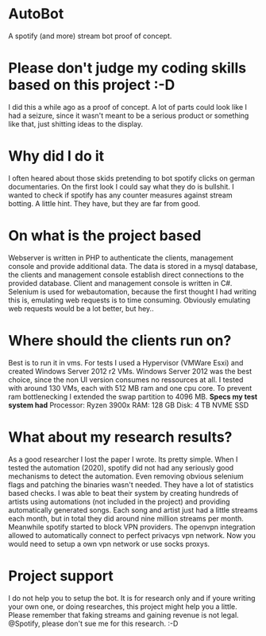# AutoBot
A spotify (and more) stream bot proof of concept.

# Please don't judge my coding skills based on this project :-D
I did this a while ago as a proof of concept. A lot of parts could look like I had a seizure, since it wasn't meant to be a serious product or something like that, just shitting ideas to the display.

# Why did I do it
I often heared about those skids pretending to bot spotify clicks on german documentaries. On the first look I could say what they do is bullshit. I wanted to check if spotify has any counter measures against stream botting. A little hint. They have, but they are far from good.

# On what is the project based
Webserver is written in PHP to authenticate the clients, management console and provide additional data. 
The data is stored in a mysql database, the clients and management console establish direct connections to the provided database.
Client and management console is written in C#. Selenium is used for webautomation, because the first thought I had writing this is, emulating web requests is to time consuming. Obviously emulating web requests would be a lot better, but hey..

# Where should the clients run on?
Best is to run it in vms. For tests I used a Hypervisor (VMWare Esxi) and created Windows Server 2012 r2 VMs. Windows Server 2012 was the best choice, since the non UI version consumes no ressources at all. I tested with around 130 VMs, each with 512 MB ram and one cpu core. To prevent ram bottlenecking I extended the swap partition to 4096 MB.
**Specs my test system had**
Processor: Ryzen 3900x
RAM: 128 GB
Disk: 4 TB NVME SSD

# What about my research results?
As a good researcher I lost the paper I wrote. Its pretty simple. When I tested the automation (2020), spotify did not had any seriously good mechanisms to detect the automation. Even removing obvious selenium flags and patching the binaries wasn't needed. They have a lot of statistics based checks. I was able to beat their system by creating hundreds of artists using automations (not included in the project) and providing automatically generated songs. Each song and artist just had a little streams each month, but in total they did around nine million streams per month. Meanwhile spotify started to block VPN providers. The openvpn integration allowed to automatically connect to perfect privacys vpn network. Now you would need to setup a own vpn network or use socks proxys.

# Project support
I do not help you to setup the bot. It is for research only and if youre writing your own one, or doing researches, this project might help you a little.
Please remember that faking streams and gaining revenue is not legal. @Spotify, please don't sue me for this research. :-D
